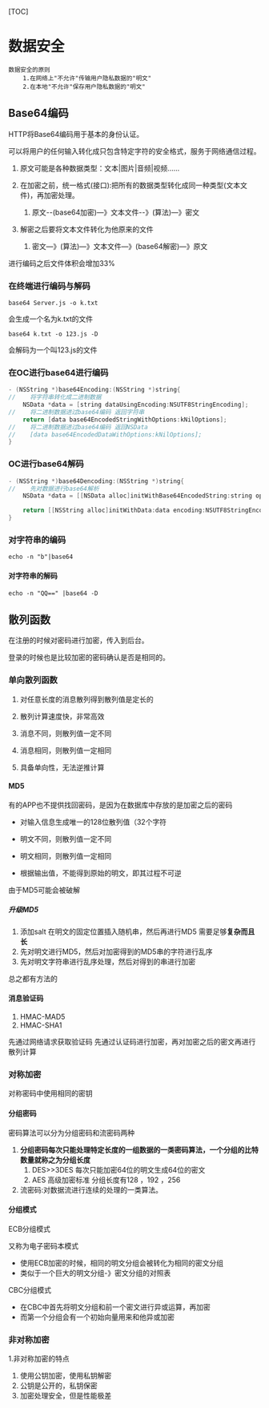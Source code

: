 [TOC]

# 数据安全

```objc
数据安全的原则
    1.在网络上"不允许"传输用户隐私数据的"明文"
    2.在本地"不允许"保存用户隐私数据的"明文"
```

## Base64编码

HTTP将Base64编码用于基本的身份认证。

可以将用户的任何输入转化成只包含特定字符的安全格式，服务于网络通信过程。

1. 原文可能是各种数据类型：文本|图片|音频|视频……

2. 在加密之前，统一格式(接口):把所有的数据类型转化成同一种类型(文本文件)，再加密处理。
   1. 原文--(base64加密)—》文本文件--》(算法)—》密文

3. 解密之后要将文本文件转化为他原来的文件
   1. 密文—》(算法)—》文本文件—》(base64解密)—》原文

进行编码之后文件体积会增加33%

### 在终端进行编码与解码

`base64 Server.js -o k.txt`

会生成一个名为k.txt的文件

`base64 k.txt -o 123.js -D`

会解码为一个叫123.js的文件

### 在OC进行base64进行编码

```objective-c
- (NSString *)base64Encoding:(NSString *)string{
//    将字符串转化成二进制数据
    NSData *data = [string dataUsingEncoding:NSUTF8StringEncoding];
//    将二进制数据进过base64编码 返回字符串
    return [data base64EncodedStringWithOptions:kNilOptions];
//    将二进制数据进过base64编码 返回NSData
//    [data base64EncodedDataWithOptions:kNilOptions];
}
```

### OC进行base64解码

```objective-c
- (NSString *)base64Dencoding:(NSString *)string{
//    先对数据进行base64解析
    NSData *data = [[NSData alloc]initWithBase64EncodedString:string options:kNilOptions];

    return [[NSString alloc]initWithData:data encoding:NSUTF8StringEncoding];
}
```

### 对字符串的编码

`echo -n "b"|base64`

#### 对字符串的解码

`echo -n "QQ==" |base64 -D`

## 散列函数

在注册的时候对密码进行加密，传入到后台。

登录的时候也是比较加密的密码确认是否是相同的。

### 单向散列函数

1. 对任意长度的消息散列得到散列值是定长的

2. 散列计算速度快，非常高效

3. 消息不同，则散列值一定不同

4. 消息相同，则散列值一定相同

5. 具备单向性，无法逆推计算

#### MD5

有的APP也不提供找回密码，是因为在数据库中存放的是加密之后的密码

* 对输入信息生成唯一的128位散列值（32个字符

* 明文不同，则散列值一定不同

* 明文相同，则散列值一定相同

* 根据输出值，不能得到原始的明文，即其过程不可逆

由于MD5可能会被破解

##### 升级MD5

1. 添加salt 在明文的固定位置插入随机串，然后再进行MD5 需要足够**复杂而且长**
2. 先对明文进行MD5，然后对加密得到的MD5串的字符进行乱序
3. 先对明文字符串进行乱序处理，然后对得到的串进行加密

总之都有方法的

#### 消息验证码

1. HMAC-MAD5
2. HMAC-SHA1

先通过网络请求获取验证码 先通过认证码进行加密，再对加密之后的密文再进行散列计算

### 对称加密

对称密码中使用相同的密钥

#### 分组密码

密码算法可以分为分组密码和流密码两种

1. **分组密码每次只能处理特定长度的一组数据的一类密码算法，一个分组的比特数量就称之为分组长度**
   1. DES>>3DES 每次只能加密64位的明文生成64位的密文
   2. AES 高级加密标准 分组长度有128 ，192 ，256
2. 流密码:对数据流进行连续的处理的一类算法。

#### 分组模式

ECB分组模式

又称为电子密码本模式

* 使用ECB加密的时候，相同的明文分组会被转化为相同的密文分组
* 类似于一个巨大的明文分组-》密文分组的对照表

CBC分组模式

* 在CBC中首先将明文分组和前一个密文进行异或运算，再加密
* 而第一个分组会有一个初始向量用来和他异或加密

### 非对称加密

1.非对称加密的特点

1. 使用公钥加密，使用私钥解密
2. 公钥是公开的，私钥保密
3. 加密处理安全，但是性能极差


